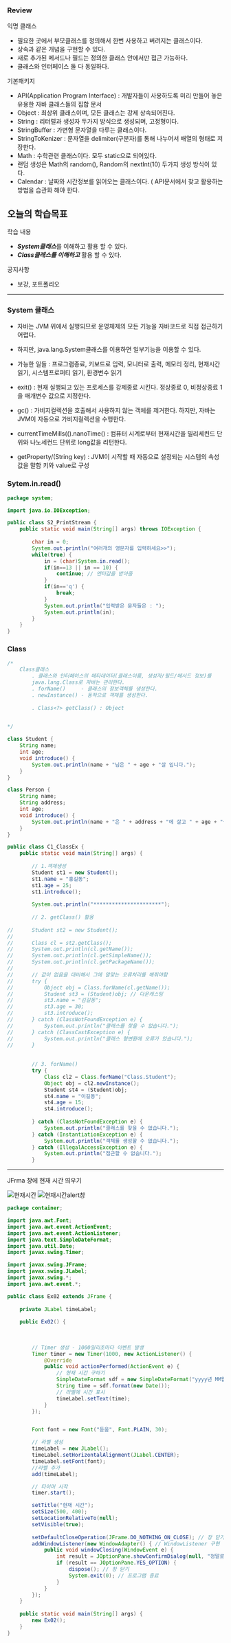 ### Review
익명 클래스
- 필요한 곳에서 부모클래스를 정의해서 한번 사용하고 버려지는 클래스이다.
- 상속과 같은 개념을 구현할 수 있다.
- 새로 추가된 메서드나 필드는 정의한 클래스 안에서만 접근 가능하다.
- 클래스와 인터페이스 둘 다 동일하다.

기본패키지
- API(Application Program Interface) : 개발자들이 사용하도록 미리 만들어 놓은 유용한 자바 클래스들의 집합 문서
- Object : 최상위 클래스이며, 모든 클래스는 강제 상속되어진다.
- String : 리터럴과 생성자 두가지 방식으로 생성되며, 고정형이다.
- StringBuffer : 가변형 문자열을 다루는 클래스이다.
- StringToKenizer : 문자열을 delimiter(구분자)를 통해 나누어서 배열의 형태로 저장한다.
- Math : 수학관련 클래스이다. 모두 static으로 되어있다.
- 랜덤 생성은 Math의 random(), Random의 nextInt(10) 두가지 생성 방식이 있다.
- Calendar : 날짜와 시간정보를 읽어오는 클래스이다.
( API문서에서 찾고 활용하는 방법을 습관화 해야 한다.


## 오늘의 학습목표
학습 내용
- ***System클래스***를 이해하고 활용 할 수 있다.
- ***Class클래스를 이해하고*** 활용 할 수 있다. 


공지사항
- 보강, 포트폴리오

------------------------------------------------------------------------------------------------------

### System 클래스
- 자바는 JVM 위에서 실행되므로 운영체제의 모든 기능을 자바코드로 직접 접근하기 어렵다.
- 하지만, java.lang.System클래스를 이용하면 일부기능을 이용할 수 있다.

- 가능한 일들 : 프로그램종료, 키보드로 입력, 모니터로 출력, 메모리 정리, 현재시간읽기, 시스템프로퍼티 읽기, 환경변수 읽기

- exit() : 현재 실행되고 있는 프로세스를 강제종료 시킨다. 정상종료 0, 비정상종료 1 을 매개변수 값으로 지정한다.
- gc() : 가비지컬렉션을 호출해서 사용하지 않는 객체를 제거한다. 하지만, 자바는 JVM이 자동으로 가비지컬렉션을 수행한다.
- currentTimeMills(().nanoTime() : 컴퓨터 시계로부터 현재시간을 밀리세컨드 단위와 나노세컨드 단위로 long값을 리턴한다.
- getProperty/(String key) : JVM이 시작할 때 자동으로 설정되는 시스템의 속성값을 말함 키와 value로 구성


### Sytem.in.read()
```java
package system;

import java.io.IOException;

public class S2_PrintStream {
	public static void main(String[] args) throws IOException {
		
		char in = 0;
		System.out.println("여러개의 영문자를 입력하세요>>");
		while(true) {
			in = (char)System.in.read();
			if(in==13 || in == 10) {
				continue; // 엔터값을 받아줌
			}
			if(in=='q') {
				break;
			}
			System.out.println("입력받은 문자들은 : ");
			System.out.println(in);
		}
	}
}
```

### Class
```java
/*
	Class클래스
		. 클래스와 인터페이스의 메타데이터(클래스이름, 생성자/필드/메서드 정보)를 
		java.lang.Class로 자바는 관리한다.
		. forName()		- 클래스의 정보객체를 생성한다.
		. newInstance() - 동적으로 객체를 생성한다.
		
		. Class<?> getClass() : Object
	

*/

class Student {
	String name;
	int age;
	void introduce() {
		System.out.println(name + "님은 " + age + "살 입니다.");
	}
}

class Person {
	String name;
	String address;
	int age;
	void introduce() {
		System.out.println(name + "은 " + address + "에 살고 " + age + "살 입니다.");
	}
}

public class C1_ClassEx {
	public static void main(String[] args) {
		
		// 1.객체생성
		Student st1 = new Student();
		st1.name = "홍길동";
		st1.age = 25;
		st1.introduce();
		
		System.out.println("**********************");
		
		// 2. getClass() 활용
		
//		Student st2 = new Student();
//		
//		Class cl = st2.getClass();
//		System.out.println(cl.getName());
//		System.out.println(cl.getSimpleName());
//		System.out.println(cl.getPackageName());
//		
//		// 값이 없음을 대비해서 그에 알맞는 오류처리를 해줘야함
//		try {
//			Object obj = Class.forName(cl.getName());
//			Student st3 = (Student)obj; // 다운캐스팅
//			st3.name = "김길동";
//			st3.age = 30;
//			st3.introduce();
//		} catch (ClassNotFoundException e) {
//			System.out.println("클래스를 찾을 수 없습니다.");
//		} catch (ClassCastException e) {
//			System.out.println("클래스 형변환에 오류가 있습니다.");
//		} 
		
		
		// 3. forName()
		try {
			Class cl2 = Class.forName("Class.Student");
			Object obj = cl2.newInstance();
			Student st4 = (Student)obj;
			st4.name = "이길동";
			st4.age = 15;
			st4.introduce();
			
		} catch (ClassNotFoundException e) {
			System.out.println("클래스를 찾을 수 없습니다.");
		} catch (InstantiationException e) {
			System.out.println("객체를 생성할 수 없습니다.");
		} catch (IllegalAccessException e) {
			System.out.println("접근할 수 없습니다.");
		}
```

--------------------------------------------------------------------

JFrma 창에 현재 시간 띄우기

![현재시간](https://user-images.githubusercontent.com/111875357/224264801-d375cbe6-82e1-44a1-a330-a0eada13514f.png)
![현재시간alert창](https://user-images.githubusercontent.com/111875357/224266485-1b227caa-4306-4a67-97bd-cf60588b463e.png)


```java
package container;

import java.awt.Font;
import java.awt.event.ActionEvent;
import java.awt.event.ActionListener;
import java.text.SimpleDateFormat;
import java.util.Date;
import javax.swing.Timer;

import javax.swing.JFrame;
import javax.swing.JLabel;
import javax.swing.*;
import java.awt.event.*;

public class Ex02 extends JFrame {
	
	private JLabel timeLabel;
	
	public Ex02() {
		
		
		
		// Timer 생성 - 1000밀리초마다 이벤트 발생
		Timer timer = new Timer(1000, new ActionListener() {
			@Override
			public void actionPerformed(ActionEvent e) {
				// 현재 시간 구하기
				SimpleDateFormat sdf = new SimpleDateFormat("yyyy년 MM월 dd일 HH:mm:ss");
				String time = sdf.format(new Date());
				// 라벨에 시간 표시
				timeLabel.setText(time);				
			}
		});


		Font font = new Font("돋움", Font.PLAIN, 30);

		// 라벨 생성
		timeLabel = new JLabel();
		timeLabel.setHorizontalAlignment(JLabel.CENTER);
		timeLabel.setFont(font);
		//라벨 추가
		add(timeLabel);

		// 타이머 시작
		timer.start();

		setTitle("현재 시간");
		setSize(500, 400);
		setLocationRelativeTo(null);
		setVisible(true);
		
		setDefaultCloseOperation(JFrame.DO_NOTHING_ON_CLOSE); // 창 닫기 버튼 무시
        addWindowListener(new WindowAdapter() { // WindowListener 구현
            public void windowClosing(WindowEvent e) {
                int result = JOptionPane.showConfirmDialog(null, "정말로 종료하시겠습니까?", "종료", JOptionPane.YES_NO_OPTION);
                if (result == JOptionPane.YES_OPTION) {
                    dispose(); // 창 닫기
                    System.exit(0); // 프로그램 종료
                }
            }
        });
    }
	
	public static void main(String[] args) {
		new Ex02();
	}
}

```


